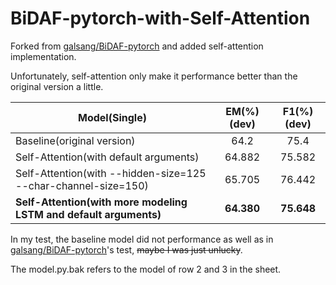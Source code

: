 # BiDAF-pytorch-with-Self-Attention

Forked from [galsang/BiDAF-pytorch](https://github.com/galsang/BiDAF-pytorch) and added self-attention implementation.

Unfortunately, self-attention only make it performance better than the original version a little.

| Model(Single)                                                | EM(%)(dev) | F1(%)(dev) |
| ------------------------------------------------------------ | :--------: | :--------: |
| Baseline(original version)                                   |    64.2    |    75.4    |
| Self-Attention(with default arguments)                       |   64.882   |   75.582   |
| Self-Attention(with --hidden-size=125 --char-channel-size=150) |   65.705   |   76.442   |
| **Self-Attention(with more modeling LSTM and default arguments)** | **64.380** | **75.648** |

In my test, the baseline model did not performance as well as in  [galsang/BiDAF-pytorch](https://github.com/galsang/BiDAF-pytorch)'s test, ~~maybe I was just unlucky~~.

The model.py.bak refers to the model of row 2 and 3 in the sheet.


